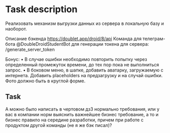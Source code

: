 # Task description
Реализовать механизм выгрузки данных из сервера в локальную базу и
наоборот.

Описание бэкенда https://doublet.app/droid/8/api
Команда для телеграм-бота @DoubleDroidStudentBot для генерации токена для сервера: /generate_server_token

Бонус:
• В случае ошибки необходимо повторить попытку через определенный
промежуток времени, до тех пор пока не выполниться запрос.
• В боковом меню, в шапке, добавить аватарку, загружаемую с интернета.
Добавить placeholders на предзагрузку и на случай ошибки. Фото
должно быть в круглой форме.


## Task
А можно было написать в чертовом дз3 нормально требования,
или у вас в компании норм выяснить важнейшее бизнес требование,
а то и бизнес правило на середине разработки,
причем при работе с продуктом другой команды (не я же бэк писал)?